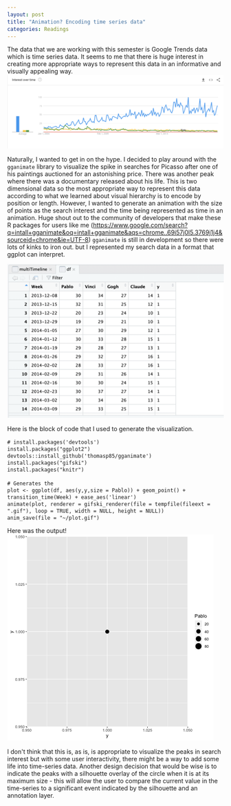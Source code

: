 ```yaml
---
layout: post
title: "Animation? Encoding time series data"
categories: Readings
---
```


The data that we are working with this semester is Google Trends data which is time series data. It seems to me that there is huge interest in creating more appropriate ways to represent this data in an informative and visually appealing way.
![time_series](https://raw.githubusercontent.com/sathvikpal/Data_Visualization_Studio/master/assets/animation/time_series.png)

Naturally, I wanted to get in on the hype. I decided to play around with the `gganimate` library to visualize the spike in searches for Picasso after one of his paintings auctioned for an astonishing price. There was another peak where there was a documentary released about his life. This is two dimensional data so the most appropriate way to represent this data according to what we learned about visual hierarchy is to encode by position or length. However, I wanted to generate an animation with the size of points as the search interest and the time being represented as time in an animation. Huge shout out to the community of developers that make these R packages for users like me (https://www.google.com/search?q=intall+gganimate&oq=intall+gganimate&aqs=chrome..69i57j0l5.3769j1j4&sourceid=chrome&ie=UTF-8)
`gganimate` is still in development so there were lots of kinks to iron out. but I represented my search data in a format that ggplot can interpret.

![df](https://raw.githubusercontent.com/sathvikpal/Data_Visualization_Studio/master/assets/animation/df_view.png)

Here is the block of code that I used to generate the visualization.
```
# install.packages('devtools')
install.packages("ggplot2")
devtools::install_github('thomasp85/gganimate')
install.packages("gifski")
install.packages("knitr")

# Generates the 
plot <- ggplot(df, aes(y,y,size = Pablo)) + geom_point() + transition_time(Week) + ease_aes('linear')
animate(plot, renderer = gifski_renderer(file = tempfile(fileext = ".gif"), loop = TRUE, width = NULL, height = NULL))
anim_save(file = "~/plot.gif")
```

Here was the output!
![gif](https://raw.githubusercontent.com/sathvikpal/Data_Visualization_Studio/master/assets/animation/plot.gif)

I don't think that this is, as is, is appropriate to visualize the peaks in search interest but with some user interactivity, there might be a way to add some life into time-series data. Another design decision that would be wise is to indicate the peaks with a silhouette overlay of the circle when it is at its maximum size - this will allow the user to compare the current value in the time-series to a significant event indicated by the silhouette and an annotation layer.

